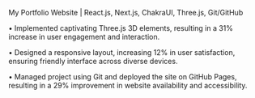My Portfolio Website | React.js, Next.js, ChakraUI, Three.js, Git/GitHub

• Implemented captivating Three.js 3D elements, resulting in a 31% increase in user engagement and interaction.

• Designed a responsive layout, increasing 12% in user satisfaction, ensuring friendly interface across diverse devices.

• Managed project using Git and deployed the site on GitHub Pages, resulting in a 29% improvement in website
availability and accessibility.

